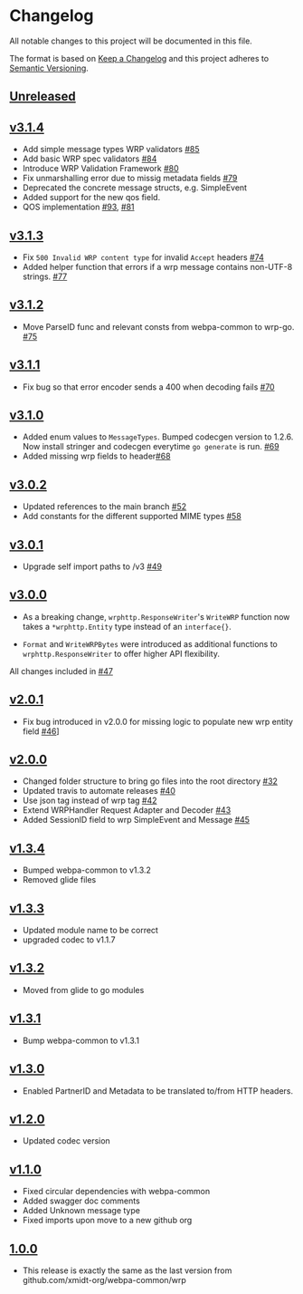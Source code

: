 # Changelog
All notable changes to this project will be documented in this file.

The format is based on [Keep a Changelog](http://keepachangelog.com/en/1.0.0/)
and this project adheres to [Semantic Versioning](http://semver.org/spec/v2.0.0.html).

## [Unreleased]

## [v3.1.4]
- Add simple message types WRP validators [#85](https://github.com/xmidt-org/wrp-go/pull/85)
- Add basic WRP spec validators [#84](https://github.com/xmidt-org/wrp-go/pull/84)
- Introduce WRP Validation Framework [#80](https://github.com/xmidt-org/wrp-go/pull/80)
- Fix unmarshalling error due to missig metadata fields [#79](https://github.com/xmidt-org/wrp-go/pull/79)
- Deprecated the concrete message structs, e.g. SimpleEvent
- Added support for the new qos field.
- QOS implementation [#93](https://github.com/xmidt-org/wrp-go/pull/93), [#81](https://github.com/xmidt-org/wrp-go/pull/81)

## [v3.1.3]
- Fix `500 Invalid WRP content type` for invalid `Accept` headers [#74](https://github.com/xmidt-org/wrp-go/pull/74)
- Added helper function that errors if a wrp message contains non-UTF-8 strings. [#77](https://github.com/xmidt-org/wrp-go/pull/77)

## [v3.1.2]
- Move ParseID func and relevant consts from webpa-common to wrp-go. [#75](https://github.com/xmidt-org/wrp-go/pull/75)

## [v3.1.1]
- Fix bug so that error encoder sends a 400 when decoding fails [#70](https://github.com/xmidt-org/wrp-go/pull/70)

## [v3.1.0]
- Added enum values to `MessageTypes`. Bumped codecgen version to 1.2.6. Now install stringer and codecgen everytime `go generate` is run. [#69](https://github.com/xmidt-org/wrp-go/pull/69)
- Added missing wrp fields to header[#68](https://github.com/xmidt-org/wrp-go/pull/68)

## [v3.0.2]
- Updated references to the main branch [#52](https://github.com/xmidt-org/wrp-go/pull/52)
- Add constants for the different supported MIME types [#58](https://github.com/xmidt-org/wrp-go/pull/58)

## [v3.0.1]
- Upgrade self import paths to /v3 [#49](https://github.com/xmidt-org/wrp-go/pull/49)

## [v3.0.0]
- As a breaking change, `wrphttp.ResponseWriter`'s `WriteWRP` function now takes a `*wrphttp.Entity` type instead of an `interface{}`. 

- `Format` and `WriteWRPBytes` were introduced as additional functions to `wrphttp.ResponseWriter` to offer higher API flexibility.

All changes included in [#47](https://github.com/xmidt-org/wrp-go/pull/47)

## [v2.0.1]
- Fix bug introduced in v2.0.0 for missing logic to populate new wrp entity field [#46](https://github.com/xmidt-org/wrp-go/pull/46)]

## [v2.0.0]
- Changed folder structure to bring go files into the root directory [#32](https://github.com/xmidt-org/wrp-go/pull/32)
- Updated travis to automate releases [#40](https://github.com/xmidt-org/wrp-go/pull/40)
- Use json tag instead of wrp tag [#42](https://github.com/xmidt-org/wrp-go/pull/42)
- Extend WRPHandler Request Adapter and Decoder [#43](https://github.com/xmidt-org/wrp-go/pull/43)
- Added SessionID field to wrp SimpleEvent and Message [#45](https://github.com/xmidt-org/wrp-go/pull/45)

## [v1.3.4]
- Bumped webpa-common to v1.3.2
- Removed glide files

## [v1.3.3]
- Updated module name to be correct
- upgraded codec to v1.1.7

## [v1.3.2]
- Moved from glide to go modules

## [v1.3.1]
- Bump webpa-common to v1.3.1

## [v1.3.0]
- Enabled PartnerID and Metadata to be translated to/from HTTP headers.

## [v1.2.0]
- Updated codec version

## [v1.1.0]
- Fixed circular dependencies with webpa-common
- Added swagger doc comments
- Added Unknown message type
- Fixed imports upon move to a new github org

## [1.0.0]
- This release is exactly the same as the last version from github.com/xmidt-org/webpa-common/wrp

[Unreleased]: https://github.com/xmidt-org/wrp-go/compare/v3.1.4...HEAD
[v3.1.4]: https://github.com/xmidt-org/wrp-go/compare/v3.1.3...v3.1.4
[v3.1.3]: https://github.com/xmidt-org/wrp-go/compare/v3.1.2...v3.1.3
[v3.1.2]: https://github.com/xmidt-org/wrp-go/compare/v3.1.1...v3.1.2
[v3.1.1]: https://github.com/xmidt-org/wrp-go/compare/v3.1.0...v3.1.1
[v3.1.0]: https://github.com/xmidt-org/wrp-go/compare/v3.0.2...v3.1.0
[v3.0.2]: https://github.com/xmidt-org/wrp-go/compare/v3.0.1...v3.0.2
[v3.0.1]: https://github.com/xmidt-org/wrp-go/compare/v3.0.0...v3.0.1
[v3.0.0]: https://github.com/xmidt-org/wrp-go/compare/v2.0.1...v3.0.0
[v2.0.1]: https://github.com/xmidt-org/wrp-go/compare/v2.0.0...v2.0.1
[v2.0.0]: https://github.com/xmidt-org/wrp-go/compare/v1.3.4...v2.0.0
[v1.3.4]: https://github.com/xmidt-org/wrp-go/compare/v1.3.3...v1.3.4
[v1.3.3]: https://github.com/xmidt-org/wrp-go/compare/v1.3.2...v1.3.3
[v1.3.2]: https://github.com/xmidt-org/wrp-go/compare/v1.3.1...v1.3.2
[v1.3.1]: https://github.com/xmidt-org/wrp-go/compare/v1.3.0...v1.3.1
[v1.3.0]: https://github.com/xmidt-org/wrp-go/compare/v1.2.0...v1.3.0
[v1.2.0]: https://github.com/xmidt-org/wrp-go/compare/v1.1.0...v1.2.0
[v1.1.0]: https://github.com/xmidt-org/wrp-go/compare/v1.0.0...v1.1.0
[1.0.0]: https://github.com/xmidt-org/wrp-go/compare/v0.0.0...v1.0.0
